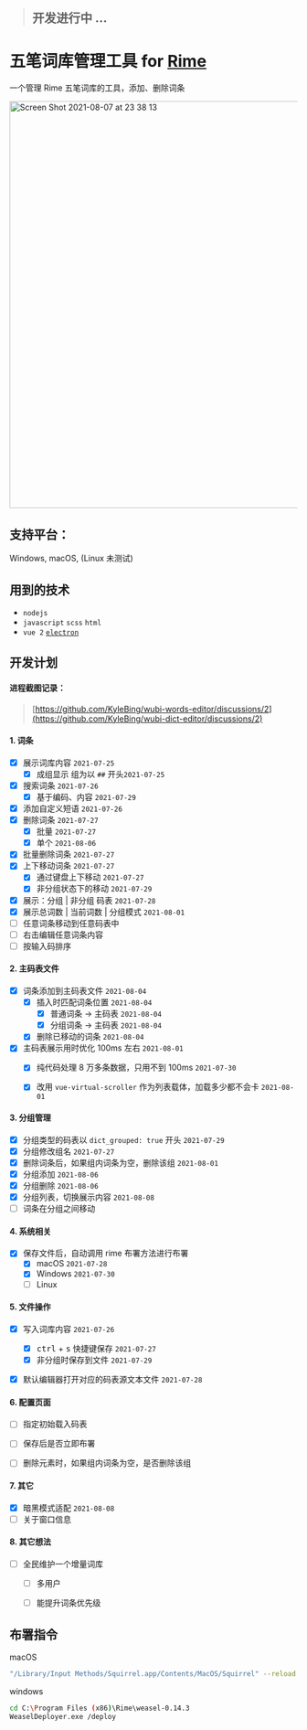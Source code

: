 > ## 开发进行中 ... 

# 五笔词库管理工具 for [Rime](https://github.com/rime)
一个管理 Rime 五笔词库的工具，添加、删除词条

<img width="712" alt="Screen Shot 2021-08-07 at 23 38 13" src="https://user-images.githubusercontent.com/12215982/128605586-47399a2e-c036-4729-aeef-8c67281b45ba.png">

## 支持平台：
Windows, macOS, (Linux 未测试)


## 用到的技术
- `nodejs`
- `javascript` `scss` `html`
- `vue 2` [`electron`](https://github.com/electron/electron)

## 开发计划

#### 进程截图记录：
> [https://github.com/KyleBing/wubi-words-editor/discussions/2](https://github.com/KyleBing/wubi-dict-editor/discussions/2)

#### 1. 词条
- [x] 展示词库内容 `2021-07-25`
  - [x] 成组显示 组为以 `##` 开头`2021-07-25`
- [x] 搜索词条 `2021-07-26`
  - [x] 基于编码、内容 `2021-07-29`
- [x] 添加自定义短语 `2021-07-26`
- [x] 删除词条 `2021-07-27`
  - [x] 批量 `2021-07-27`
  - [x] 单个 `2021-08-06`
- [x] 批量删除词条  `2021-07-27`
- [x] 上下移动词条  `2021-07-27`
   - [x] 通过键盘上下移动 `2021-07-27`
   - [x] 非分组状态下的移动 `2021-07-29`
- [x] 展示：分组 | 非分组 码表 `2021-07-28`
- [x] 展示总词数 | 当前词数 | 分组模式 `2021-08-01`
- [ ] 任意词条移动到任意码表中
- [ ] 右击编辑任意词条内容
- [ ] 按输入码排序

#### 2. 主码表文件
- [x] 词条添加到主码表文件 `2021-08-04`
  - [x] 插入时匹配词条位置 `2021-08-04`
    - [x] 普通词条 -> 主码表 `2021-08-04`
    - [x] 分组词条 -> 主码表 `2021-08-04`
  - [x] 删除已移动的词条 `2021-08-04`
- [x] 主码表展示用时优化 100ms 左右 `2021-08-01`
  - [x] 纯代码处理 8 万多条数据，只用不到 100ms `2021-07-30`
  - [x] 改用 `vue-virtual-scroller` 作为列表载体，加载多少都不会卡 `2021-08-01`

  
#### 3. 分组管理
- [x] 分组类型的码表以 `dict_grouped: true` 开头 `2021-07-29`
- [x] 分组修改组名 `2021-07-27`
- [x] 删除词条后，如果组内词条为空，删除该组 `2021-08-01`
- [x] 分组添加 `2021-08-06`
- [x] 分组删除 `2021-08-06`
- [x] 分组列表，切换展示内容 `2021-08-08`
- [ ] 词条在分组之间移动
  
#### 4. 系统相关
- [x] 保存文件后，自动调用 rime 布署方法进行布署
  - [x] macOS `2021-07-28`
  - [x] Windows `2021-07-30`
  - [ ] Linux

#### 5. 文件操作
- [x] 写入词库内容 `2021-07-26`
  - [x] <kbd>ctrl</kbd> + <kbd>s</kbd> 快捷键保存 `2021-07-27`
  - [x] 非分组时保存到文件 `2021-07-29`
- [x] 默认编辑器打开对应的码表源文本文件 `2021-07-28`


#### 6. 配置页面
- [ ] 指定初始载入码表
- [ ] 保存后是否立即布署
- [ ] 删除元素时，如果组内词条为空，是否删除该组


#### 7. 其它
- [x] 暗黑模式适配 `2021-08-08`
- [ ] 关于窗口信息

#### 8. 其它想法
- [ ] 全民维护一个增量词库
  - [ ] 多用户
  - [ ] 能提升词条优先级


## 布署指令

macOS
```bash
"/Library/Input Methods/Squirrel.app/Contents/MacOS/Squirrel" --reload
```

windows
```bash
cd C:\Program Files (x86)\Rime\weasel-0.14.3
WeaselDeployer.exe /deploy
```
